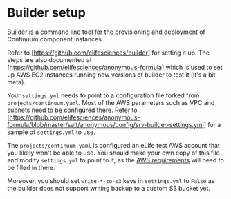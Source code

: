# Builder setup

Builder is a command line tool for the provisioning and deployment of Continuum component instances.

Refer to [https://github.com/elifesciences/builder] for setting it up. The steps are also documented at [https://github.com/elifesciences/anonymous-formula] which is used to set up AWS EC2 instances running new versions of builder to test it (it's a bit meta).

Your `settings.yml` needs to point to a configuration file forked from `projects/continuum.yaml`. Most of the AWS parameters such as VPC and subnets need to be configured there. Refer to [https://github.com/elifesciences/anonymous-formula/blob/master/salt/anonymous/config/srv-builder-settings.yml] for a sample of `settings.yml` to use.

The `projects/continuum.yaml` is configured an eLife test AWS account that you likely won't be able to use. You should make your own copy of this file and modify `settings.yml` to point to it, as the [AWS requirements](requirements.md) will need to be filled in there.

Moreover, you should set `write-*-to-s3` keys in `settings.yml` to `False` as the builder does not support writing backup to a custom S3 bucket yet.
